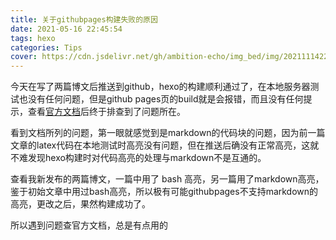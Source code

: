 ```yaml
---
title: 关于githubpages构建失败的原因
date: 2021-05-16 22:45:54
tags: hexo
categories: Tips
cover: https://cdn.jsdelivr.net/gh/ambition-echo/img_bed/img/20211114221405.png
---
```

今天在写了两篇博文后推送到github，hexo的构建顺利通过了，在本地服务器测试也没有任何问题，但是github pages页的build就是会报错，而且没有任何提示，查看[官方文档](https://docs.github.com/cn/pages/setting-up-a-github-pages-site-with-jekyll/troubleshooting-jekyll-build-errors-for-github-pages-sites#invalid-highlighter-language)后终于排查到了问题所在。
<!-- more -->

看到文档所列的问题，第一眼就感觉到是markdown的代码块的问题，因为前一篇文章的latex代码在本地测试时高亮没有问题，但在推送后确没有正常高亮，这就不难发现hexo构建时对代码高亮的处理与markdown不是互通的。

查看我新发布的两篇博文，一篇中用了 bash 高亮，另一篇用了markdown高亮，鉴于初始文章中用过bash高亮，所以极有可能githubpages不支持markdown的高亮，更改之后，果然构建成功了。

所以遇到问题查官方文档，总是有点用的